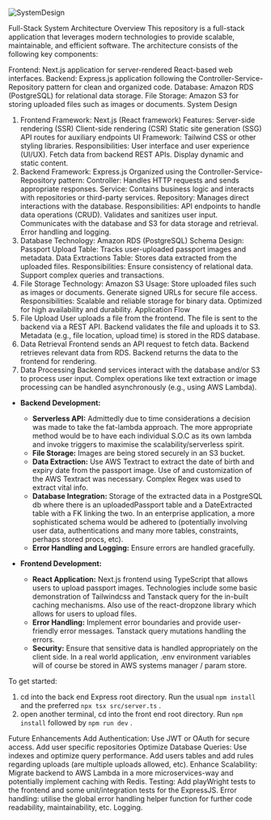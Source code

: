 ![SystemDesign](https://github.com/user-attachments/assets/8c305f31-8d67-4ae8-b4c8-1e5f3b65b6a8)

Full-Stack System Architecture
Overview
This repository is a full-stack application that leverages modern technologies to provide scalable, maintainable, and efficient software. The architecture consists of the following key components:

Frontend: Next.js application for server-rendered React-based web interfaces.
Backend: Express.js application following the Controller-Service-Repository pattern for clean and organized code.
Database: Amazon RDS (PostgreSQL) for relational data storage.
File Storage: Amazon S3 for storing uploaded files such as images or documents.
System Design
1. Frontend
Framework: Next.js (React framework)
Features:
Server-side rendering (SSR)
Client-side rendering (CSR)
Static site generation (SSG)
API routes for auxiliary endpoints
UI Framework: Tailwind CSS or other styling libraries.
Responsibilities:
User interface and user experience (UI/UX).
Fetch data from backend REST APIs.
Display dynamic and static content.
2. Backend
Framework: Express.js
Organized using the Controller-Service-Repository pattern:
Controller: Handles HTTP requests and sends appropriate responses.
Service: Contains business logic and interacts with repositories or third-party services.
Repository: Manages direct interactions with the database.
Responsibilities:
API endpoints to handle data operations (CRUD).
Validates and sanitizes user input.
Communicates with the database and S3 for data storage and retrieval.
Error handling and logging.
3. Database
Technology: Amazon RDS (PostgreSQL)
Schema Design:
Passport Upload Table: Tracks user-uploaded passport images and metadata.
Data Extractions Table: Stores data extracted from the uploaded files.
Responsibilities:
Ensure consistency of relational data.
Support complex queries and transactions.
4. File Storage
Technology: Amazon S3
Usage:
Store uploaded files such as images or documents.
Generate signed URLs for secure file access.
Responsibilities:
Scalable and reliable storage for binary data.
Optimized for high availability and durability.
Application Flow
1. File Upload
User uploads a file from the frontend.
The file is sent to the backend via a REST API.
Backend validates the file and uploads it to S3.
Metadata (e.g., file location, upload time) is stored in the RDS database.
2. Data Retrieval
Frontend sends an API request to fetch data.
Backend retrieves relevant data from RDS.
Backend returns the data to the frontend for rendering.
3. Data Processing
Backend services interact with the database and/or S3 to process user input.
Complex operations like text extraction or image processing can be handled asynchronously (e.g., using AWS Lambda).

- **Backend Development:**
    - **Serverless API:** Admittedly due to time considerations a decision was made to take the fat-lambda approach. The more appropriate method would be to have each individual S.O.C as its own lambda 
                          and invoke triggers to maximise the scalability/serverless spirit.
    - **File Storage:** Images are being stored securely in an S3 bucket.
    - **Data Extraction:** Use AWS Textract to extract the date of birth and expiry date from the passport image. Use of and customization of the AWS Textract was necessary. Complex Regex was used to extract vital
                          info.
    - **Database Integration:** Storage of the extracted data in a PostgreSQL db where there is an uploadedPassport table and a DateExtracted table with a FK linking the two. In an enterprise application, a 
                                more sophisticated schema would be adhered to (potentially involving user data, authentications and many more tables, constraints, perhaps stored procs, etc).
    - **Error Handling and Logging:** Ensure errors are handled gracefully.
    
- **Frontend Development:**
    - **React Application:** Next.js frontend using TypeScript that allows users to upload passport images. Technologies include some basic demonstration of Tailwindcss and Tanstack query for the in-built caching 
                          mechanisms. Also use of the react-dropzone library which allows for users to upload files.
    - **Error Handling:** Implement error boundaries and provide user-friendly error messages. Tanstack query mutations handling the errors.
    - **Security:** Ensure that sensitive data is handled appropriately on the client side. In a real world application, .env environment variables will of course be stored in AWS systems manager / param store.

To get started:

1) cd into the back end Express root directory. Run the usual ``npm install`` and the preferred ``npx tsx src/server.ts`` .
2) open another terminal, cd into the front end root directory. Run ``npm install`` followed by ``npm run dev`` .
   


  Future Enhancements
Add Authentication: Use JWT or OAuth for secure access. Add user specific repositories
Optimize Database Queries: Use indexes and optimize query performance. Add users tables and add rules regarding uploads (are multiple uploads allowed, etc).
Enhance Scalability: Migrate backend to AWS Lambda in a more microservices-way and potentially implement caching with Redis.
Testing: Add playWright tests to the frontend and some unit/integration tests for the ExpressJS.
Error handling: utilise the global error handling helper function for further code readability, maintainability, etc.
Logging.

